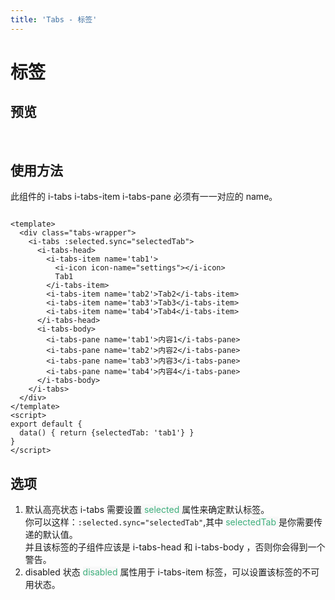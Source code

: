 ```yaml
---
title: 'Tabs - 标签'
---
```


# 标签

## 预览

&nbsp;
<ClientOnly>
<tabs-demo></tabs-demo>
</ClientOnly>

## 使用方法

此组件的 i-tabs i-tabs-item i-tabs-pane 必须有一一对应的 name。

```vue

<template>
  <div class="tabs-wrapper">
    <i-tabs :selected.sync="selectedTab">
      <i-tabs-head>
        <i-tabs-item name='tab1'>
          <i-icon icon-name="settings"></i-icon>
          Tab1
        </i-tabs-item>
        <i-tabs-item name='tab2'>Tab2</i-tabs-item>
        <i-tabs-item name='tab3'>Tab3</i-tabs-item>
        <i-tabs-item name='tab4'>Tab4</i-tabs-item>
      </i-tabs-head>
      <i-tabs-body>
        <i-tabs-pane name='tab1'>内容1</i-tabs-pane>
        <i-tabs-pane name='tab2'>内容2</i-tabs-pane>
        <i-tabs-pane name='tab3'>内容3</i-tabs-pane>
        <i-tabs-pane name='tab4'>内容4</i-tabs-pane>
      </i-tabs-body>
    </i-tabs>
  </div>
</template>
<script>
export default {
  data() { return {selectedTab: 'tab1'} }
}
</script>
```

## 选项

1. 默认高亮状态 i-tabs 需要设置<span style='color:#3eaf7c;background-color:#F8F8F8'> selected </span>属性来确定默认标签。  
   你可以这样：`:selected.sync="selectedTab"`,其中 <span style='color:#3eaf7c;background-color:#F8F8F8'>selectedTab </span>
   是你需要传递的默认值。  
   并且该标签的子组件应该是 i-tabs-head 和 i-tabs-body ，否则你会得到一个警告。
2. disabled 状态
   <span style='color:#3eaf7c;background-color:#F8F8F8'>disabled</span> 属性用于 i-tabs-item 标签，可以设置该标签的不可用状态。